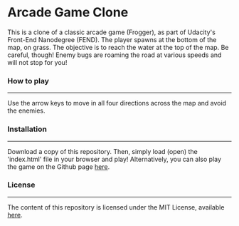 # Arcade Game Clone

This is a clone of a classic arcade game (Frogger), as part of Udacity's Front-End Nanodegree (FEND).
The player spawns at the bottom of the map, on grass. The objective is to reach the water at the top of the map.
Be careful, though! Enemy bugs are roaming the road at various speeds and will not stop for you!

### How to play
---
Use the arrow keys to move in all four directions across the map and avoid the enemies.

### Installation
---
Download a copy of this repository. Then, simply load (open) the 'index.html' file in your browser and play!
Alternatively, you can also play the game on the Github page [here](https://eryhm.github.io/arcade-game/).

### License
---
The content of this repository is licensed under the MIT License, available [here](https://github.com/eryhM/arcade-game/blob/master/LICENSE).